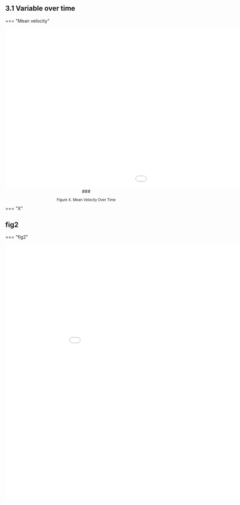 
<!-- !!! pied-piper "Figure X. Mean Velocity Over Time" -->

## 3.1 Variable over time
=== "Mean velocity"
    <center>
    <iframe src="../graph/mean_velocity_overtime.html" height="500" width="1500" frameBorder="0">
    </iframe>
    ### <p style="font-size:0.8em">Figure X. Mean Velocity Over Time</p>
    </center>
=== "X"
## fig2


=== "fig2"
<center>
    <iframe src="../graph/plotPCA.html" height="800" width="1000" frameBorder="0">
    </iframe>
</center>
